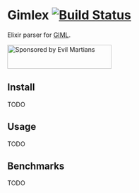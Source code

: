 # Gimlex [![Build Status]](https://travis-ci.org/GIML/gimlex)

Elixir parser for [GIML].

<a href="https://evilmartians.com/?utm_source=gimlr">
<img src="https://evilmartians.com/badges/sponsored-by-evil-martians.svg" alt="Sponsored by Evil Martians" width="236" height="54">
</a>

## Install

TODO

## Usage

TODO

## Benchmarks

TODO

[Build Status]: https://img.shields.io/travis/GIML/gimlex.svg?style=flat-square
[GIML]: https://github.com/GIML/giml
